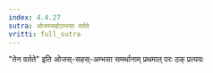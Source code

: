 ```yaml
---
index: 4.4.27
sutra: ओजस्सहोऽम्भसा वर्तते
vritti: full_sutra
---
```


"तेन वर्तते" इति ओजस्-सहस्-अम्भसा समर्थानाम् प्रथमात् परः ठक् प्रत्ययः 